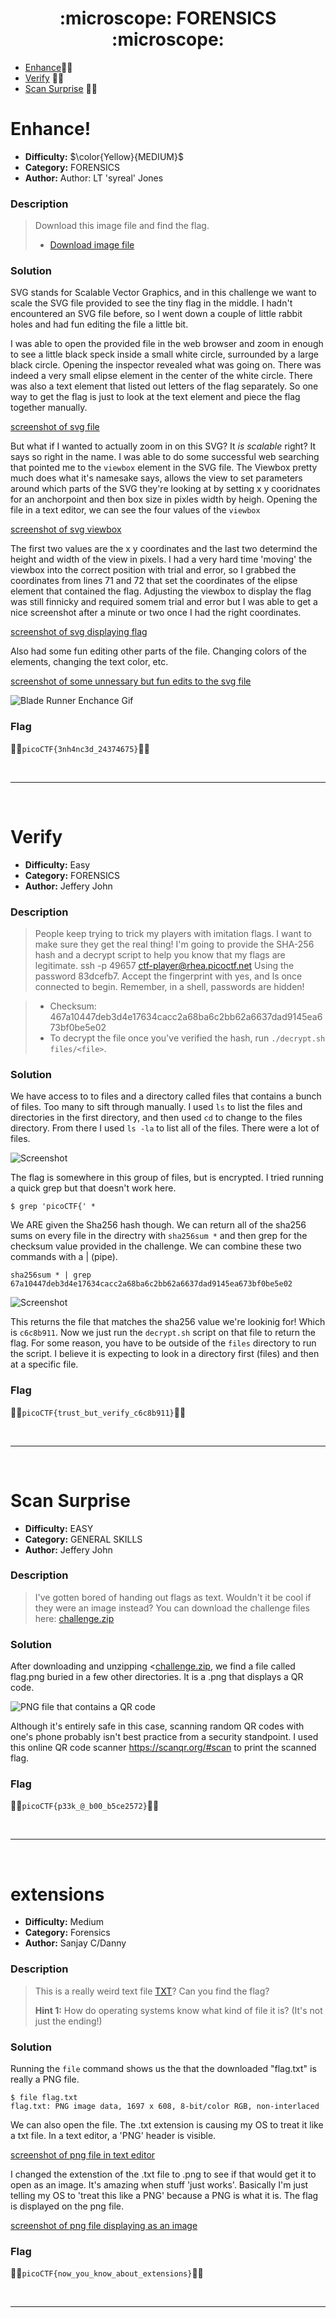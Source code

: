 <h1 align="center"> :microscope: FORENSICS :microscope:</h1>

- [Enhance](#enhance!):pirate_flag:
- [Verify](#verify) :pirate_flag:
- [Scan Surprise](#scan-surprise) :pirate_flag: 


# Enhance!
* **Difficulty:** $\color{Yellow}{MEDIUM}$
* **Category:** FORENSICS
* **Author:** Author: LT 'syreal' Jones

### Description
> Download this image file and find the flag.
> * <a href="https://artifacts.picoctf.net/c/101/drawing.flag.svg">Download image file</a>

### Solution 

SVG stands for Scalable Vector Graphics, and in this challenge we want to scale the SVG file provided to see the tiny flag in the middle.  I hadn't encountered  an SVG file before, so I went down a couple of little rabbit holes and had fun editing the file a little bit. 

I was able to open the provided file in the web browser and zoom in enough to see a little black speck inside a small white circle, surrounded by a large black circle. Opening the inspector revealed what was going on. There was indeed a very small elipse element in the center of the white circle. There was also a text element that listed out letters of the flag separately. So one way to get the flag is just to look at the text element and piece the flag together manually. 

[screenshot of svg file](/forensics/assets/screenshots/svg_inspected.png)

But what if I wanted to actually zoom in on this SVG? It _is scalable_ right? It says so right in the name. I was able to do some successful web searching that pointed me to the `viewbox` element in the SVG file. The Viewbox pretty much does what it's namesake says, allows the view to set parameters around which parts of the SVG they're looking at by setting x y cooridnates for an anchorpoint and then box size in pixles width by heigh. Opening the file in a text editor, we can see the four values of the `viewbox`

[screenshot of svg viewbox](/forensics/assets/screenshots/svg_viewbox.png)

The first two values are the x y coordinates and the last two determind the height and width of the view in pixels. I had a very hard time 'moving' the viewbox into the correct position with trial and error, so I grabbed the coordinates from lines 71 and 72 that set the coordinates of the elipse element that contained the flag. Adjusting the viewbox to display the flag was still finnicky and required somem trial and error but I was able to get a nice screenshot after a minute or two once I had the right coordinates. 

[screenshot of svg displaying flag](/forensics/assets/screenshots/svg_flag.png)

Also had some fun editing other parts of the file. Changing colors of the elements, changing the text color, etc. 

[screenshot of some unnessary but fun edits to the svg file](/forensics/assets/screenshots/svg_flag_fun.png)

![Blade Runner Enchance Gif](https://i.gifer.com/9XO3.gif)


### Flag
:pirate_flag:`picoCTF{3nh4nc3d_24374675}`:pirate_flag:

<br>

---

<br>


# Verify
* **Difficulty:** Easy
* **Category:** FORENSICS
* **Author:** Jeffery John

### Description
> People keep trying to trick my players with imitation flags. I want to make sure they get the real thing! I'm going to provide the SHA-256 hash and a decrypt script to help you know that my flags are legitimate. 
> ssh -p 49657 ctf-player@rhea.picoctf.net Using the password 83dcefb7. Accept the fingerprint with yes, and ls once connected to begin. Remember, in a shell, passwords are hidden!

> * Checksum: 467a10447deb3d4e17634cacc2a68ba6c2bb62a6637dad9145ea673bf0be5e02
> * To decrypt the file once you've verified the hash, run `./decrypt.sh files/<file>`.


### Solution 
We have access to to files and a directory called files that contains a bunch of files. Too many to sift through manually. I used `ls` to list the files and directories in the first directory, and then used `cd` to change to the files directory. From there I used `ls -la` to list all of the files. There were a lot of files. 

![Screenshot](/forensics/assets/screenshots/verify_1.png)

The flag is somewhere in this group of files, but is encrypted. I tried running a quick grep but that doesn't work here. 

`$ grep 'picoCTF{' *` 

We ARE given the Sha256 hash though. We can return all of the sha256 sums on every file in the directry with `sha256sum *` and then grep for the checksum value provided in the challenge. We can combine these two commands with a | (pipe). 

`sha256sum * | grep 67a10447deb3d4e17634cacc2a68ba6c2bb62a6637dad9145ea673bf0be5e02`

![Screenshot](/forensics/assets/screenshots/verify_2.png)

This returns the file that matches the sha256 value we're lookinig for! Which is `c6c8b911`. Now we just run the `decrypt.sh` script on that file to return the flag. For some reason, you have to be outside of the `files` directory to run the script. I believe it is expecting to look in a directory first (files) and then at a specific file. 

### Flag
:pirate_flag:`picoCTF{trust_but_verify_c6c8b911}`:pirate_flag:

<br>

---

<br>

# Scan Surprise
* **Difficulty:** EASY
* **Category:** GENERAL SKILLS
* **Author:** Jeffery John

### Description
> I've gotten bored of handing out flags as text. Wouldn't it be cool if they were an image instead? You can download the challenge files here:
> <a href="https://artifacts.picoctf.net/c_atlas/2/challenge.zip">challenge.zip</a>

### Solution 
After downloading and unzipping <<a href="https://artifacts.picoctf.net/c_atlas/2/challenge.zip">challenge.zip</a>, we find a file called flag.png buried in a few other directories. It is a .png that displays a QR code. 

![PNG file that contains a QR code](/forensics/assets/images/flag.png)

Although it's entirely safe in this case, scanning random QR codes with one's phone probably isn't best practice from a security standpoint. I used this online QR code scanner https://scanqr.org/#scan to print the scanned flag. 

### Flag
:pirate_flag:`picoCTF{p33k_@_b00_b5ce2572}`:pirate_flag:

<br>

---

<br>


# extensions
* **Difficulty:** Medium
* **Category:** Forensics
* **Author:** Sanjay C/Danny

### Description
> This is a really weird text file <a href="https://jupiter.challenges.picoctf.org/static/e7e5d188621ee705ceeb0452525412ef/flag.txt">TXT</a>? Can you find the flag?
>
> **Hint 1:** How do operating systems know what kind of file it is? (It's not just the ending!)
> 

### Solution 

Running the `file` command shows us the that the downloaded "flag.txt" is really a PNG file. 

```
$ file flag.txt
flag.txt: PNG image data, 1697 x 608, 8-bit/color RGB, non-interlaced
```

We can also open the file. The .txt extension is causing my OS to treat it like a txt file. In a text editor, a 'PNG' header is visible. 

[screenshot of png file in text editor](/forensics/assets/screenshots/png_header.png)


I changed the extenstion of the .txt file to .png to see if that would get it to open as an image. It's amazing when stuff 'just works'. Basically I'm just telling my OS to 'treat this like a PNG' because a PNG is what it is. The flag is displayed on the png file.

[screenshot of png file displaying as an image](/forensics/assets/screenshots/flag_extensions.png)


### Flag
:pirate_flag:`picoCTF{now_you_know_about_extensions}`:pirate_flag:

<br>

---

<br>